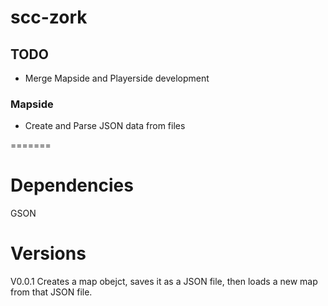 # scc-zork

## TODO
* Merge Mapside and Playerside development
### Mapside
* Create and Parse JSON data from files

=======
# Dependencies 
 GSON

# Versions 
V0.0.1
Creates a map obejct, saves it as a JSON file, then loads a new map from that JSON file.
